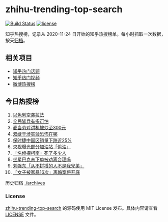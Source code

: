# zhihu-trending-top-search

[![Build Status](https://github.com/justjavac/zhihu-trending-top-search/workflows/ci/badge.svg?branch=main)](https://github.com/justjavac/zhihu-trending-top-search/actions)
[![license](https://img.shields.io/github/license/justjavac/zhihu-trending-top-search)](https://github.com/justjavac/zhihu-trending-top-search/blob/main/LICENSE)

知乎热搜榜，记录从 2020-11-24 日开始的知乎热搜榜单。每小时抓取一次数据，按天[归档](./archives)。

## 相关项目

- [知乎热门话题](https://github.com/justjavac/zhihu-trending-hot-questions)
- [知乎热门视频](https://github.com/justjavac/zhihu-trending-hot-video)
- [微博热搜榜](https://github.com/justjavac/weibo-trending-hot-search)

## 今日热搜榜

<!-- BEGIN -->
<!-- 最后更新时间 Thu May 30 2024 05:09:54 GMT+0800 (China Standard Time) -->

1. [以色列空袭拉法](https://www.zhihu.com/search?q=%E4%BB%A5%E8%89%B2%E5%88%97%E7%A9%BA%E8%A2%AD%E6%8B%89%E6%B3%95)
1. [全民皆兵有多可怕](https://www.zhihu.com/search?q=%E5%85%A8%E6%B0%91%E7%9A%86%E5%85%B5%E6%9C%89%E5%A4%9A%E5%8F%AF%E6%80%95)
1. [麦当劳对讲机被炒至300元](https://www.zhihu.com/search?q=%E9%BA%A6%E5%BD%93%E5%8A%B3%E5%AF%B9%E8%AE%B2%E6%9C%BA%E8%A2%AB%E7%82%92%E8%87%B3300%E5%85%83)
1. [双缝干涉实验恐怖在哪](https://www.zhihu.com/search?q=%E5%8F%8C%E7%BC%9D%E5%B9%B2%E6%B6%89%E5%AE%9E%E9%AA%8C%E6%81%90%E6%80%96%E5%9C%A8%E5%93%AA)
1. [保时捷中国区销量下跌近25%](https://www.zhihu.com/search?q=%E4%BF%9D%E6%97%B6%E6%8D%B7%E4%B8%AD%E5%9B%BD%E5%8C%BA%E9%94%80%E9%87%8F%E4%B8%8B%E8%B7%8C%E8%BF%9125%25)
1. [央视曝光部分加油站「偷油」](https://www.zhihu.com/search?q=%E5%A4%AE%E8%A7%86%E6%9B%9D%E5%85%89%E9%83%A8%E5%88%86%E5%8A%A0%E6%B2%B9%E7%AB%99%E3%80%8C%E5%81%B7%E6%B2%B9%E3%80%8D)
1. [「名侦探柯南」死了多少人](https://www.zhihu.com/search?q=%E3%80%8C%E5%90%8D%E4%BE%A6%E6%8E%A2%E6%9F%AF%E5%8D%97%E3%80%8D%E6%AD%BB%E4%BA%86%E5%A4%9A%E5%B0%91%E4%BA%BA)
1. [坐星巴克未下单被劝离合理吗](https://www.zhihu.com/search?q=%E5%9D%90%E6%98%9F%E5%B7%B4%E5%85%8B%E6%9C%AA%E4%B8%8B%E5%8D%95%E8%A2%AB%E5%8A%9D%E7%A6%BB%E5%90%88%E7%90%86%E5%90%97)
1. [刘强东「从不拼搏的人不是我兄弟」](https://www.zhihu.com/search?q=%E5%88%98%E5%BC%BA%E4%B8%9C%E3%80%8C%E4%BB%8E%E4%B8%8D%E6%8B%BC%E6%90%8F%E7%9A%84%E4%BA%BA%E4%B8%8D%E6%98%AF%E6%88%91%E5%85%84%E5%BC%9F%E3%80%8D)
1. [「女子被家暴16次」离婚案将开庭](https://www.zhihu.com/search?q=%E3%80%8C%E5%A5%B3%E5%AD%90%E8%A2%AB%E5%AE%B6%E6%9A%B416%E6%AC%A1%E3%80%8D%E7%A6%BB%E5%A9%9A%E6%A1%88%E5%B0%86%E5%BC%80%E5%BA%AD)

<!-- END -->

历史归档 [./archives](./archives)

### License

[zhihu-trending-top-search](https://github.com/justjavac/zhihu-trending-top-search) 的源码使用 MIT License
发布。具体内容请查看 [LICENSE](./LICENSE) 文件。
